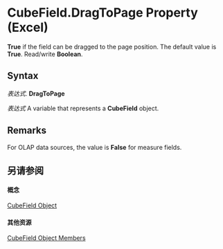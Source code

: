 
# CubeField.DragToPage Property (Excel)

 **True** if the field can be dragged to the page position. The default value is **True**. Read/write **Boolean**.


## Syntax

 _表达式_. **DragToPage**

 _表达式_ A variable that represents a **CubeField** object.


## Remarks

For OLAP data sources, the value is  **False** for measure fields.


## 另请参阅


#### 概念


[CubeField Object](6db16910-6c27-651a-c388-e54e27fe4519.md)
#### 其他资源


[CubeField Object Members](http://msdn.microsoft.com/library/2f3cbe65-45ff-abe0-3e48-29c0d490f600%28Office.15%29.aspx)